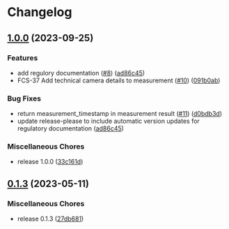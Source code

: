 # Changelog

## [1.0.0](https://github.com/fibricheck/ios-camera-sdk/compare/v0.1.3...v1.0.0) (2023-09-25)


### Features

* add regulory documentation ([#8](https://github.com/fibricheck/ios-camera-sdk/issues/8)) ([ad86c45](https://github.com/fibricheck/ios-camera-sdk/commit/ad86c45aaf25b1629e364b544a5d4ac0abcc29ee))
* FCS-37 Add technical camera details to measurement ([#10](https://github.com/fibricheck/ios-camera-sdk/issues/10)) ([091b0ab](https://github.com/fibricheck/ios-camera-sdk/commit/091b0ab50f67f32855a19375e4fac9f3047347ec))


### Bug Fixes

* return measurement_timestamp in measurement result ([#11](https://github.com/fibricheck/ios-camera-sdk/issues/11)) ([d0bdb3d](https://github.com/fibricheck/ios-camera-sdk/commit/d0bdb3dc874a6e61b5843afb143141887b63f396))
* update release-please to include automatic version updates for regulatory documentation ([ad86c45](https://github.com/fibricheck/ios-camera-sdk/commit/ad86c45aaf25b1629e364b544a5d4ac0abcc29ee))


### Miscellaneous Chores

* release 1.0.0 ([33c161d](https://github.com/fibricheck/ios-camera-sdk/commit/33c161d9fe43de380cf9b35e5c23289ec74e2d60))

## [0.1.3](https://github.com/fibricheck/ios-camera-sdk/compare/v0.1.1...v0.1.3) (2023-05-11)


### Miscellaneous Chores

* release 0.1.3 ([27db681](https://github.com/fibricheck/ios-camera-sdk/commit/27db681ad38d65611ea89f03c1aa9a7adf5c56ec))
